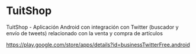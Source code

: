 TuitShop
========

TuitShop - Aplicación Android con integración con Twitter (buscador y envío de tweets) relacionado con la venta y compra de artículos

https://play.google.com/store/apps/details?id=businessTwitterFree.android
 